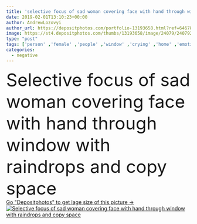 ```yaml
---
title: 'selective focus of sad woman covering face with hand through window with raindrops and copy space'
date: 2019-02-01T13:10:23+00:00
author: AndrewLozovyi
author_url: https://depositphotos.com/portfolio-13193658.html?ref=64678756
image: https://st4.depositphotos.com/thumbs/13193658/image/24079/240792650/api_thumb_450.jpg?forcejpeg=true
type: "post"
tags: ['person' ,'female' ,'people' ,'window' ,'crying' ,'home' ,'emotions' ,'woman' ,'stress' ,'indoors' ,'loneliness' ,'negative' ,'alone' ,'sad' ,'upset' ,'lonely' ,'Worried' ,'Anxiety' ,'depressed' ,'raindrops' ,'copy space' ,'selective focus' ,'bad mood' ,'touching face' ,'covering face with hand' ]
categories: 
  - negative
---
```

<div aling="center">
            <font size="60"> Selective focus of sad woman covering face with hand through window with raindrops and copy space</font>   
</div>
<div>
    <a href='https://depositphotos.com/240792650/stock-photo-selective-focus-sad-woman-covering.html?ref=64678756' target=_blank > Go "Depositphotos" to get lage size of this picture ->
        <img href='https://depositphotos.com/240792650/stock-photo-selective-focus-sad-woman-covering.html?ref=64678756' src='https://st4.depositphotos.com/13193658/24079/i/950/depositphotos_240792650-stock-photo-selective-focus-sad-woman-covering.jpg?forcejpeg=true' alt='Selective focus of sad woman covering face with hand through window with raindrops and copy space' >
    </a>
</div>
